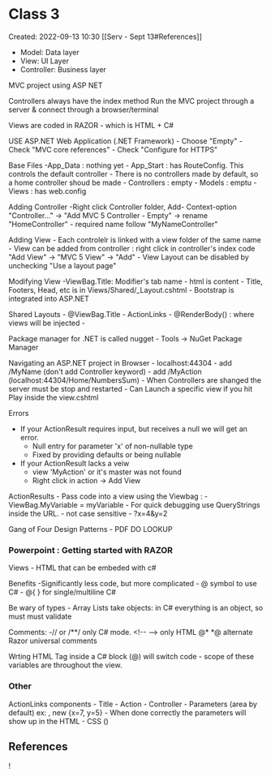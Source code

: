 # Class 3
Created: 2022-09-13 10:30
[[Serv - Sept 13#References]]

- Model: Data layer
- View: UI Layer
- Controller: Business layer

MVC project using ASP NET

Controllers always have the index method
Run the MVC project through a server & connect through a browser/terminal

Views are coded in RAZOR - which is HTML + C# 

USE ASP.NET Web Application (.NET Framework)
	- Choose "Empty"
	- Check "MVC core references"
	- Check "Configure for HTTPS"

Base Files
	-App_Data : nothing yet
	- App_Start : has RouteConfig. This controls the default controller
		- There is no controllers made by default, so a home controller shoud be made
	- Controllers : empty
	- Models : emptu
	- Views : has web.config

Adding Controller
	-Right click Controller folder, Add- Context-option "Controller..." -> "Add MVC 5 Controller - Empty" -> rename "HomeController"
		- required name follow "MyNameController"

Adding View
	- Each controlelr is linked with a view folder of the same name
	- View can be added from controller : right click in controller's index code "Add View" -> "MVC 5 View" -> "Add"
		- View Layout can be disabled by unchecking "Use a layout page"

Modifying View
	-ViewBag.Title: Modifier's tab name
	- html is content
	- Title, Footers, Head, etc is in Views/Shared/\_Layout.cshtml
	- Bootstrap is integrated into ASP.NET

Shared Layouts
	- @ViewBag.Title
	- ActionLinks
	- @RenderBody() : where views will be injected
	- 

Package manager for .NET is called nugget
	- Tools -> NuGet Package Manager

Navigating an ASP.NET project in Browser
	- localhost:44304
	- add /MyName (don't add Controller keyword)
	- add /MyAction (localhost:44304/Home/NumbersSum)
	- When Controllers are shanged the server must be stop and restarted
	-  Can Launch a specific view if you hit Play inside the view.cshtml

Errors
- If your ActionResult requires input, but receives a null we will get an error.
	- Null entry for parameter 'x' of non-nullable type
	- Fixed by providing defaults or being nullable
- If your ActionResult lacks a veiw
	- view 'MyAction' or it's master was not found
	- Right click in action -> Add View

ActionResults
	- Pass code into a view using the Viewbag : 
		- ViewBag.MyVariable = myVariable
	- For quick debugging use QueryStrings inside the URL. - not case sensitive
		- ?x=4&y=2

Gang of Four Design Patterns - PDF DO LOOKUP

### Powerpoint : Getting started with RAZOR
Views
		- HTML that can be embeded with c#

Benefits
		-Significantly less code, but more complicated
		- @ symbol to use C#
		- @{ } for single/multiline C#

Be wary of types
		- Array Lists take objects: in C# everything is an object, so must must validate

Comments: 
		-// or /\*\*/ only C# mode. 
		\<!-- --> only HTML 
		@\* \*@ alternate Razor universal comments

Wrting HTML Tag inside a C# block (@) will switch code
	- scope of these variables are throughout the view. 

### Other
ActionLinks components
	- Title
	- Action
	- Controller
	- Parameters (area by default) ex: , new {x=7, y=5}
		- When done correctly the parameters will show up in the HTML
	- CSS ()



## References
!